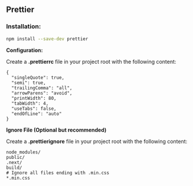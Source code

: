 ## Prettier

### Installation:
```bash
npm install --save-dev prettier
```

**Configuration:**
<p>Create a <b>.prettierrc</b> file in your project root with the following content:</p>

```
{
  "singleQuote": true,
  "semi": true,
  "trailingComma": "all",
  "arrowParens": "avoid",
  "printWidth": 80,
  "tabWidth": 4,
  "useTabs": false,
  "endOfLine": "auto"
}
```

**Ignore File (Optional but recommended)**
<p>Create a <b>.prettierignore</b> file in your project root with the following content:</p>

```
node_modules/
public/
.next/
build/
# Ignore all files ending with .min.css
*.min.css
```
